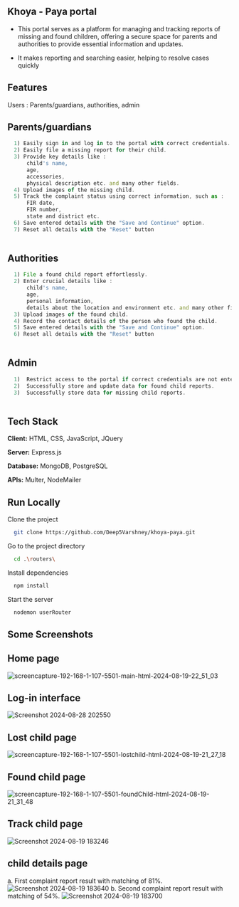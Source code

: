## Khoya - Paya portal

 - This portal serves as a platform for managing and tracking reports of missing and found children, offering a secure space for parents and authorities to provide essential information and updates.

- It makes reporting and searching easier, helping to resolve cases quickly 

## Features

Users : Parents/guardians, authorities, admin

## Parents/guardians

```javascript
  1) Easily sign in and log in to the portal with correct credentials.
  2) Easily file a missing report for their child.
  3) Provide key details like :
      child's name,
      age,
      accessories,
      physical description etc. and many other fields.
  4) Upload images of the missing child.
  5) Track the complaint status using correct information, such as : 
      FIR date,
      FIR number,
      state and district etc.
  6) Save entered details with the "Save and Continue" option.
  7) Reset all details with the "Reset" button 
        
```

## Authorities

```javascript
  1) File a found child report effortlessly.
  2) Enter crucial details like :
      child's name,
      age,
      personal information,
      details about the location and environment etc. and many other fields.
  3) Upload images of the found child.
  4) Record the contact details of the person who found the child.
  5) Save entered details with the "Save and Continue" option.
  6) Reset all details with the "Reset" button  
        
```
## Admin

```javascript
  1)  Restrict access to the portal if correct credentials are not entered or the user is not logged in.
  2)  Successfully store and update data for found child reports.
  3)  Successfully store data for missing child reports.
        
```


## Tech Stack

**Client:** HTML, CSS, JavaScript, JQuery

**Server:**  Express.js

**Database:** MongoDB, PostgreSQL

**APIs:** Multer, NodeMailer


## Run Locally

Clone the project

```bash
  git clone https://github.com/Deep5Varshney/khoya-paya.git
```

Go to the project directory

```bash
  cd .\routers\
```

Install dependencies

```bash
  npm install
```

Start the server

```bash
  nodemon userRouter
```


## Some Screenshots

## Home page
![screencapture-192-168-1-107-5501-main-html-2024-08-19-22_51_03](https://github.com/user-attachments/assets/5ac7379d-f007-44ab-b594-67c9563dc4b2)

## Log-in interface
![Screenshot 2024-08-28 202550](https://github.com/user-attachments/assets/1a0eb32f-0702-42d2-b3f7-fa9842563147)

## Lost child page
![screencapture-192-168-1-107-5501-lostchild-html-2024-08-19-21_27_18](https://github.com/user-attachments/assets/1c6ae57e-4eca-48b5-8f28-05f878cca564)

## Found child page
![screencapture-192-168-1-107-5501-foundChild-html-2024-08-19-21_31_48](https://github.com/user-attachments/assets/da3e3fbe-cd75-4c4d-b226-9491a3e2aa1d)

## Track child page
![Screenshot 2024-08-19 183246](https://github.com/user-attachments/assets/a6ea8be5-7e2c-4fd2-b609-99e2ccc879db)

## child details page
a. First complaint report result with matching of 81%.
![Screenshot 2024-08-19 183640](https://github.com/user-attachments/assets/2077ae81-8cde-4d85-b7ad-81a2e33a2e67)
b. Second complaint report result with matching of 54%.
![Screenshot 2024-08-19 183700](https://github.com/user-attachments/assets/46cb79e5-8350-499a-b08e-7453d2194b86)



